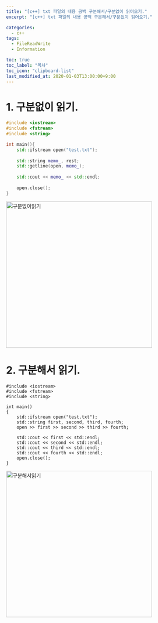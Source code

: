 ```yaml
---
title: "[c++] txt 파일의 내용 공백 구분해서/구분없이 읽어오기."
excerpt: "[c++] txt 파일의 내용 공백 구분해서/구분없이 읽어오기."

categories:
  - c++
tags:
  - FileReadWrite
  - Information

toc: true
toc_label: "목차"
toc_icon: "clipboard-list"
last_modified_at: 2020-01-03T13:00:00+9:00
---
```


# 1. 구분없이 읽기.

```c++
#include <iostream>
#include <fstream>
#include <string>

int main(){
    std::ifstream open("test.txt");
 
    std::string memo_, rest;
    std::getline(open, memo_);
 
    std::cout << memo_ << std::endl;
 
    open.close();
}
```

<img width="400" alt="구분없이읽기" src="https://user-images.githubusercontent.com/20227720/71667170-3cbc8e80-2da7-11ea-89d8-cc610138218e.png">

# 2. 구분해서 읽기.

```
#include <iostream>
#include <fstream>
#include <string>
 
int main()
{
    std::ifstream open("test.txt");
    std::string first, second, third, fourth;
    open >> first >> second >> third >> fourth;
 
    std::cout << first << std::endl;
    std::cout << second << std::endl;
    std::cout << third << std::endl;
    std::cout << fourth << std::endl;
    open.close();
}
```

<img width="400" alt="구분해서읽기" src="https://user-images.githubusercontent.com/20227720/71667238-9624bd80-2da7-11ea-85e2-a320f65178be.png">